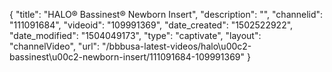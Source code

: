 {
    "title": "HALO&reg; Bassinest&reg; Newborn Insert",
    "description": "",
    "channelid": "111091684",
    "videoid": "109991369",
    "date_created": "1502522922",
    "date_modified": "1504049173",
    "type": "captivate",
    "layout": "channelVideo",
    "url": "\/bbbusa-latest-videos\/halo\u00c2-bassinest\u00c2-newborn-insert\/111091684-109991369"
}